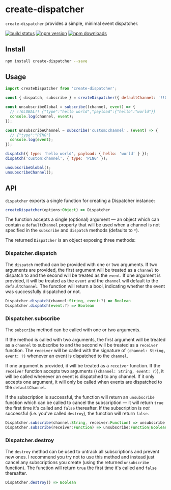 # create-dispatcher

`create-dispatcher` provides a simple, minimal event dispatcher.

[![build status](https://img.shields.io/travis/simonify/create-dispatcher/master.svg)](https://travis-ci.org/simonify/create-dispatcher)
[![npm version](https://img.shields.io/npm/v/create-dispatcher.svg)](https://www.npmjs.com/package/create-dispatcher)
[![npm downloads](https://img.shields.io/npm/dm/create-dispatcher.svg)](https://www.npmjs.com/package/create-dispatcher)

## Install
```bash
npm install create-dispatcher --save
```

## Usage
```js
import createDispatcher from 'create-dispatcher';

const { dispatch, subscribe } = createDispatcher({ defaultChannel: '!!GLOBAL!!' });

const unsubscribeGlobal = subscribe((channel, event) => {
  // !!GLOBAL!! {"type":"hello world","payload":{"hello":"world"}}
  console.log(channel, event);
});

const unsubscribeChannel = subscribe('custom:channel', (event) => {
  // {"type":"PING"}
  console.log(event);
});

dispatch({ type: 'hello world', payload: { hello: 'world' } });
dispatch('custom:channel', { type: 'PING' });

unsubscribeGlobal();
unsubscribeChannel();
```

## API

`dispatcher` exports a single function for creating a Dispatcher instance:

```js
createDispatcher(options:Object) => Dispatcher
```

The function accepts a single (optional) argument — an object which can contain a `defaultChannel` property that will be used when a channel is not specified in the `subscribe` and `dispatch` methods (defaults to `*`).

The returned `Dispatcher` is an object exposing three methods:

### Dispatcher.dispatch

The `dispatch` method can be provided with one or two arguments. If two arguments are provided, the first argument will be treated as a `channel` to dispatch to and the second will be treated as the `event`. If one argument is provided, it will be treated as the `event` and the `channel` will default to the `defaultChannel`. The function will return a bool, indicating whether the event was successfully dispatched or not.

```js
Dispatcher.dispatch(channel:String, event:?) => Boolean
Dispatcher.dispatch(event:?) => Boolean
```

### Dispatcher.subscribe

The `subscribe` method can be called with one or two arguments.

If the method is called with two arguments, the first argument will be treated as a `channel` to subscribe to and the second will be treated as a `receiver` function. The `receiver` will be called with the signature of `(channel: String, event: ?)` whenever an event is dispatched to the `channel`.

If one argument is provided, it will be treated as a `receiver` function. If the `receiver` function accepts two arguments (`(channel: String, event: ?)`), it will be called whenever an event is dispatched to any channel. If it only accepts one argument, it will only be called when events are dispatched to the `defaultChannel`.

If the subscription is successful, the function will return an `unsubscribe` function which can be called to cancel the subscription — it will return `true` the first time it's called and `false` thereafter. If the subscription is *not* successful (i.e. you've called `destroy`), the function will return `false`.

```js
Dispatcher.subscribe(channel:String, receiver:Function) => unsubscribe:Function|Boolean
Dispatcher.subscribe(receiver:Function) => unsubscribe:Function|Boolean
```

### Dispatcher.destroy

The `destroy` method can be used to untrack all subscriptions and prevent new ones. I recommend you try not to use this method and instead just cancel any subscriptions you create (using the returned `unsubscribe` function). The function will return `true` the first time it's called and `false` thereafter.

```js
Dispatcher.destroy() => Boolean
```
